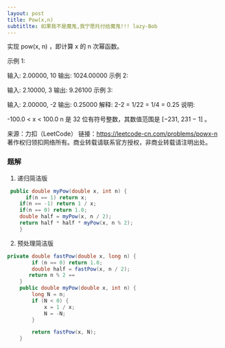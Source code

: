 ```yaml
---
layout: post
title: Pow(x,n)
subtitlte: 如果我不是魔鬼,我宁愿托付给魔鬼!!! lazy-Bob
---
```

实现 pow(x, n) ，即计算 x 的 n 次幂函数。

示例 1:

输入: 2.00000, 10
输出: 1024.00000
示例 2:

输入: 2.10000, 3
输出: 9.26100
示例 3:

输入: 2.00000, -2
输出: 0.25000
解释: 2-2 = 1/22 = 1/4 = 0.25
说明:

-100.0 < x < 100.0
n 是 32 位有符号整数，其数值范围是 [−231, 231 − 1] 。

来源：力扣（LeetCode）
链接：https://leetcode-cn.com/problems/powx-n
著作权归领扣网络所有。商业转载请联系官方授权，非商业转载请注明出处。

### 题解
1. 递归简洁版

~~~ java
 public double myPow(double x, int n) {
      if(n == 1) return x;
	if(n == -1) return 1 / x;
	if(n == 0) return 1.0;
	double half = myPow(x, n / 2);
	return half * half * myPow(x, n % 2);
    }
~~~

2.  预处理简洁版

~~~ java
private double fastPow(double x, long n) {
        if (n == 0) return 1.0;
        double half = fastPow(x, n / 2);
       return n % 2 == 
    }
    public double myPow(double x, int n) {
        long N = n;
        if (N < 0) {
            x = 1 / x;
            N = -N;
        }

        return fastPow(x, N);
    }
~~~  